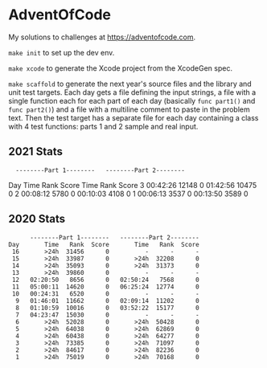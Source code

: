 # AdventOfCode

My solutions to challenges at https://adventofcode.com.

`make init` to set up the dev env.

`make xcode` to generate the Xcode project from the XcodeGen spec.

`make scaffold` to generate the next year's source files and the library and unit test targets. Each day gets a file defining the input strings, a file with a single function each for each part of each day (basically `func part1()` and `func part2()`) and a file with a multiline comment to paste in the problem text. Then the test target has a separate file for each day containing a class with 4 test functions: parts 1 and 2 sample and real input.

## 2021 Stats

      --------Part 1--------   --------Part 2--------
Day       Time   Rank  Score       Time   Rank  Score
  3   00:42:26  12148      0   01:42:56  10475      0
  2   00:08:12   5780      0   00:10:03   4108      0
  1   00:06:13   3537      0   00:13:50   3589      0

## 2020 Stats

```
      --------Part 1--------   --------Part 2--------
Day       Time   Rank  Score       Time   Rank  Score
 16       >24h  31456      0          -      -      -
 15       >24h  33987      0       >24h  32208      0
 14       >24h  35093      0       >24h  31373      0
 13       >24h  39860      0          -      -      -
 12   02:20:50   8656      0   02:50:24   7568      0
 11   05:00:11  14620      0   06:25:24  12774      0
 10   00:24:31   6520      0          -      -      -
  9   01:46:01  11662      0   02:09:14  11202      0
  8   01:10:59  10016      0   03:52:22  15177      0
  7   04:23:47  15030      0          -      -      -
  6       >24h  52028      0       >24h  50428      0
  5       >24h  64038      0       >24h  62869      0
  4       >24h  60438      0       >24h  64277      0
  3       >24h  73385      0       >24h  71097      0
  2       >24h  84617      0       >24h  82236      0
  1       >24h  75019      0       >24h  70168      0
```
